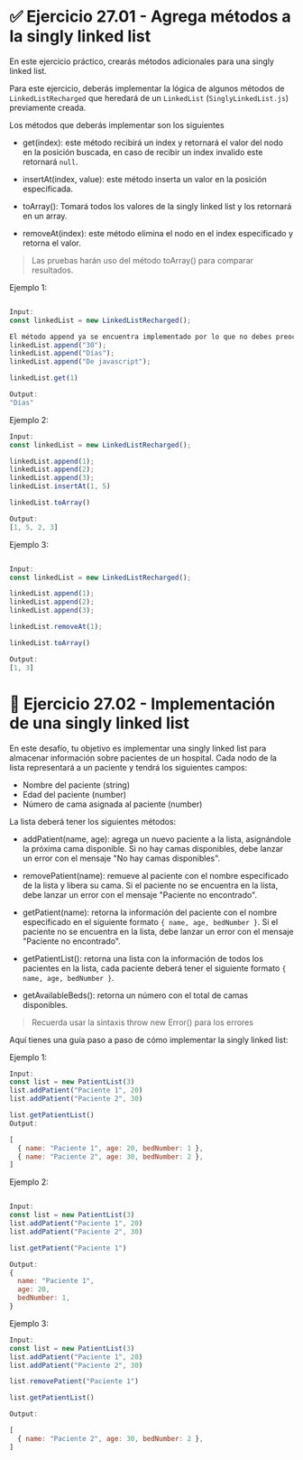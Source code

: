# ✅ Ejercicio 27.01 - Agrega métodos a la singly linked list

En este ejercicio práctico, crearás métodos adicionales para una singly linked list.

Para este ejercicio, deberás implementar la lógica de algunos métodos de `LinkedListRecharged` que heredará de un `LinkedList` (`SinglyLinkedList.js`) previamente creada.

Los métodos que deberás implementar son los siguientes

- get(index): este método recibirá un index y retornará el valor del nodo en la posición buscada, en caso de recibir un index invalido este retornará `null`.

- insertAt(index, value): este método inserta un valor en la posición especificada.

- toArray(): Tomará todos los valores de la singly linked list y los retornará en un array.

- removeAt(index): este método elimina el nodo en el index especificado y retorna el valor.

> Las pruebas harán uso del método toArray() para comparar resultados.

Ejemplo 1:

```jsx

Input:
const linkedList = new LinkedListRecharged();

El método append ya se encuentra implementado por lo que no debes preocuparte
linkedList.append("30");
linkedList.append("Días");
linkedList.append("De javascript");

linkedList.get(1)

Output:
"Días"
```

Ejemplo 2:

```jsx
Input:
const linkedList = new LinkedListRecharged();

linkedList.append(1);
linkedList.append(2);
linkedList.append(3);
linkedList.insertAt(1, 5)

linkedList.toArray()

Output:
[1, 5, 2, 3]
```

Ejemplo 3:

```jsx

Input:
const linkedList = new LinkedListRecharged();

linkedList.append(1);
linkedList.append(2);
linkedList.append(3);

linkedList.removeAt(1);

linkedList.toArray()

Output:
[1, 3]
```

# 🔴 Ejercicio 27.02 - Implementación de una singly linked list

En este desafío, tu objetivo es implementar una singly linked list para almacenar información sobre pacientes de un hospital. Cada nodo de la lista representará a un paciente y tendrá los siguientes campos:

- Nombre del paciente (string)
- Edad del paciente (number)
- Número de cama asignada al paciente (number)

La lista deberá tener los siguientes métodos:

- addPatient(name, age): agrega un nuevo paciente a la lista, asignándole la próxima cama disponible. Si no hay camas disponibles, debe lanzar un error con el mensaje "No hay camas disponibles".

- removePatient(name): remueve al paciente con el nombre especificado de la lista y libera su cama. Si el paciente no se encuentra en la lista, debe lanzar un error con el mensaje "Paciente no encontrado".

- getPatient(name): retorna la información del paciente con el nombre especificado en el siguiente formato `{ name, age, bedNumber }`. Si el paciente no se encuentra en la lista, debe lanzar un error con el mensaje "Paciente no encontrado".

- getPatientList(): retorna una lista con la información de todos los pacientes en la lista, cada paciente deberá tener el siguiente formato `{ name, age, bedNumber }`.

- getAvailableBeds(): retorna un número con el total de camas disponibles.

> Recuerda usar la sintaxis throw new Error() para los errores

Aquí tienes una guía paso a paso de cómo implementar la singly linked list:

Ejemplo 1:

```jsx
Input:
const list = new PatientList(3)
list.addPatient("Paciente 1", 20)
list.addPatient("Paciente 2", 30)

list.getPatientList()
Output:

[
  { name: "Paciente 1", age: 20, bedNumber: 1 },
  { name: "Paciente 2", age: 30, bedNumber: 2 },
]
```

Ejemplo 2:

```jsx

Input:
const list = new PatientList(3)
list.addPatient("Paciente 1", 20)
list.addPatient("Paciente 2", 30)

list.getPatient("Paciente 1")

Output:
{
  name: "Paciente 1",
  age: 20,
  bedNumber: 1,
}

```

Ejemplo 3:

```jsx
Input:
const list = new PatientList(3)
list.addPatient("Paciente 1", 20)
list.addPatient("Paciente 2", 30)

list.removePatient("Paciente 1")

list.getPatientList()

Output:

[
  { name: "Paciente 2", age: 30, bedNumber: 2 },
]
```
